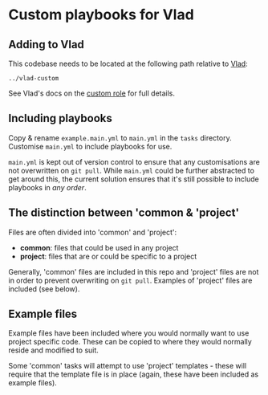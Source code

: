 # Custom playbooks for Vlad

## Adding to Vlad

This codebase needs to be located at the following path relative to [Vlad](https://bitbucket.org/philipnorton42/vlad):

```
../vlad-custom
```
See Vlad's docs on the [custom role](https://bitbucket.org/philipnorton42/vlad/src/1c2e2048c0e849ab431f747054fdade31bd302db/vlad/docs/custom_role.md?at=dev) for full details.

## Including playbooks

Copy & rename ```example.main.yml``` to ```main.yml``` in the ```tasks``` directory. Customise ```main.yml``` to include playbooks for use.

```main.yml``` is kept out of version control to ensure that any customisations are not overwritten on ```git pull```. While ```main.yml``` could be further abstracted to get around this, the current solution ensures that it's still possible to include playbooks in *any order*.

## The distinction between 'common & 'project'

Files are often divided into 'common' and 'project':

* **common**: files that could be used in any project
* **project**: files that are or could be specific to a project

Generally, 'common' files are included in this repo and 'project' files are not in order to prevent overwriting on ```git pull```. Examples of 'project' files are included (see below).

## Example files

Example files have been included where you would normally want to use project specific code. These can be copied to where they would normally reside and modified to suit.

Some 'common' tasks will attempt to use 'project' templates - these will require that the template file is in place (again, these have been included as example files).